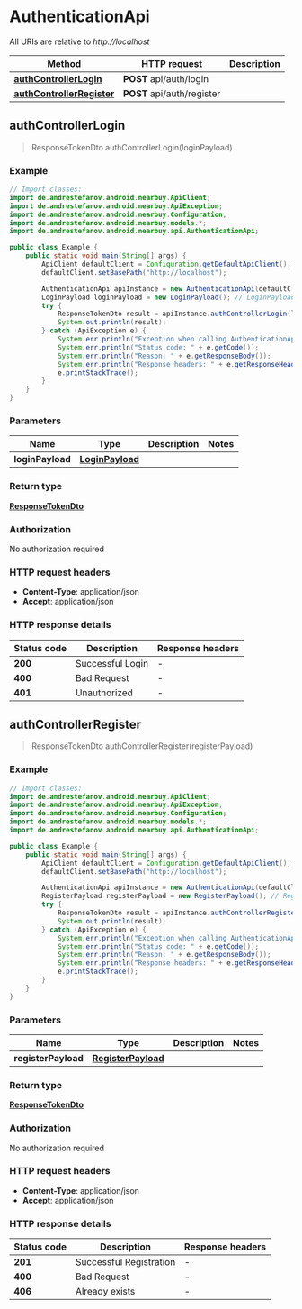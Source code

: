 # AuthenticationApi

All URIs are relative to *http://localhost*

Method | HTTP request | Description
------------- | ------------- | -------------
[**authControllerLogin**](AuthenticationApi.md#authControllerLogin) | **POST** api/auth/login | 
[**authControllerRegister**](AuthenticationApi.md#authControllerRegister) | **POST** api/auth/register | 



## authControllerLogin

> ResponseTokenDto authControllerLogin(loginPayload)



### Example

```java
// Import classes:
import de.andrestefanov.android.nearbuy.ApiClient;
import de.andrestefanov.android.nearbuy.ApiException;
import de.andrestefanov.android.nearbuy.Configuration;
import de.andrestefanov.android.nearbuy.models.*;
import de.andrestefanov.android.nearbuy.api.AuthenticationApi;

public class Example {
    public static void main(String[] args) {
        ApiClient defaultClient = Configuration.getDefaultApiClient();
        defaultClient.setBasePath("http://localhost");

        AuthenticationApi apiInstance = new AuthenticationApi(defaultClient);
        LoginPayload loginPayload = new LoginPayload(); // LoginPayload | 
        try {
            ResponseTokenDto result = apiInstance.authControllerLogin(loginPayload);
            System.out.println(result);
        } catch (ApiException e) {
            System.err.println("Exception when calling AuthenticationApi#authControllerLogin");
            System.err.println("Status code: " + e.getCode());
            System.err.println("Reason: " + e.getResponseBody());
            System.err.println("Response headers: " + e.getResponseHeaders());
            e.printStackTrace();
        }
    }
}
```

### Parameters


Name | Type | Description  | Notes
------------- | ------------- | ------------- | -------------
 **loginPayload** | [**LoginPayload**](LoginPayload.md)|  |

### Return type

[**ResponseTokenDto**](ResponseTokenDto.md)

### Authorization

No authorization required

### HTTP request headers

- **Content-Type**: application/json
- **Accept**: application/json

### HTTP response details
| Status code | Description | Response headers |
|-------------|-------------|------------------|
| **200** | Successful Login |  -  |
| **400** | Bad Request |  -  |
| **401** | Unauthorized |  -  |


## authControllerRegister

> ResponseTokenDto authControllerRegister(registerPayload)



### Example

```java
// Import classes:
import de.andrestefanov.android.nearbuy.ApiClient;
import de.andrestefanov.android.nearbuy.ApiException;
import de.andrestefanov.android.nearbuy.Configuration;
import de.andrestefanov.android.nearbuy.models.*;
import de.andrestefanov.android.nearbuy.api.AuthenticationApi;

public class Example {
    public static void main(String[] args) {
        ApiClient defaultClient = Configuration.getDefaultApiClient();
        defaultClient.setBasePath("http://localhost");

        AuthenticationApi apiInstance = new AuthenticationApi(defaultClient);
        RegisterPayload registerPayload = new RegisterPayload(); // RegisterPayload | 
        try {
            ResponseTokenDto result = apiInstance.authControllerRegister(registerPayload);
            System.out.println(result);
        } catch (ApiException e) {
            System.err.println("Exception when calling AuthenticationApi#authControllerRegister");
            System.err.println("Status code: " + e.getCode());
            System.err.println("Reason: " + e.getResponseBody());
            System.err.println("Response headers: " + e.getResponseHeaders());
            e.printStackTrace();
        }
    }
}
```

### Parameters


Name | Type | Description  | Notes
------------- | ------------- | ------------- | -------------
 **registerPayload** | [**RegisterPayload**](RegisterPayload.md)|  |

### Return type

[**ResponseTokenDto**](ResponseTokenDto.md)

### Authorization

No authorization required

### HTTP request headers

- **Content-Type**: application/json
- **Accept**: application/json

### HTTP response details
| Status code | Description | Response headers |
|-------------|-------------|------------------|
| **201** | Successful Registration |  -  |
| **400** | Bad Request |  -  |
| **406** | Already exists |  -  |


